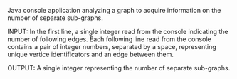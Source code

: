 Java console application analyzing a graph to acquire information on the number of separate sub-graphs.

INPUT: In the first line, a single integer read from the console indicating the number of following edges. 
Each following line read from the console contains a pair of integer numbers, separated by a space, representing unique vertice identificators and an edge between them.

OUTPUT: A single integer representing the number of separate sub-graphs.
